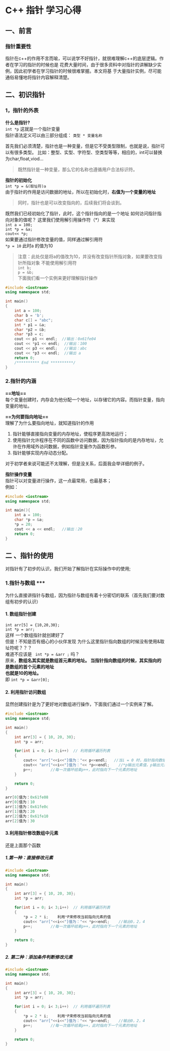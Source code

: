 # C++ 指针 学习心得

## 一、前言

### 指针重要性
  指针在c++的作用不言而喻，可以说学不好指针，就很难理解c++的底层逻辑。作者在学习的指针的时候也是
  花费大量时间，由于很多资料中对指针的讲解缺少实例，因此初学者在学习指针的时候很难掌握。本文将基
  于大量指针实例，尽可能通俗易懂地将指针内容解释清楚。

## 二、初识指针

### 1，指针的外表

  **什么是指针?**  
  `int *p` 这就是一个指针变量  
  指针语法定义可以由三部分组成： `类型 * 变量名称 `  

  首先我们必须清楚，指针也是一种变量，但是它不受类型限制，也就是说，指针可以有很多类型。
  比如：整型、实型、字符型、空类型等等，相应的，int可以替换为char,float,viod...
  >  既然指针是一种变量，那么它的名称也遵循用户合法标识符。

  **指针的初始化**   
  `int *p = &(取址符)a`  
  由于指针的作用是访问数据的地址，所以在初始化时，**右值为一个变量的地址**
  > 同时，指针也是可以改变指向的，后续我们将会谈到。
> 

  既然我们已经初始化了指针，此时，这个指针指向的是一个地址
  如何访问指针指向对象的值呢？
  这里我们使用解引用操作符（*）来实现  
  `int a = 100;`    
  `int *p = &a;`  
  `cout<< *p;`   
  如果要通过指针修改变量的值，同样通过解引用符   
  `*p = 10` 此时a 的值为10    
  
  >注意：此处仅是将a的值改为10，并没有改变指针所指对象，如果要改变指针所指对象
>不能使用解引用符  
>`int b;`  
>`p = &b;`   
下面我们看一个实例来更好理解指针操作
```c++
#include <iostream>
using namespace std;

int main()
{
    int a = 100;
    char b = 'b';
    char c[] = "abc";
    int * p1 = &a;  
    char *p2 = &b;
    char *p3 = c;
    cout << p1 << endl;  //输出：0x61fe04
    cout << *p1 << endl;  //输出：100
    cout << p3 << endl;   //输出：abc
    cout << *p3 << endl;  //输出 a
    return 0;
    /********** End **********/
}
```



### 2.指针的内涵

  **==地址==**  
  每个变量创建时，内存会为他分配一个地址，以存储它的内容。而指针变量，指向变量的地址。   
  
  **==为何要指向地址==**   
  理解了为什么要指向地址，就知道指针的作用  
  
  1. 指针能够直接指向变量的内存地址，使程序更高效地运行；   
  2. 使用指针允许程序在不同的函数中访问数据，因为指针指向的是内存地址，允许在作用域外访问数据，例如指针变量作为函数形参。    
  3. 指针能够实现内存动态分配。

  对于初学者来说可能还不太理解，但是没关系，后面我会举详细的例子。  


  **指针操作变量**   
  指针可以对变量进行操作，这一点最常用，也最基本；   
  例如：  
  ```c++
  #include <iostream>
  using namespace std;

  int main(){
      int a = 100;
      char *p = &a;
      *p = 20;
      cout << a << endl;   //输出：20
      return 0;
  }

  ```


## 二 、指针的使用 ##   
对指针有了初步的认识，我们开始了解指针在实际操作中的使用;   

### 1.指针与数组 ***   
为什么直接讲指针与数组，因为指针与数组有着十分密切的联系（首先我们要对数组有初步的认识）   

#### 1. 数组指针创建 ####    
`int arr[5] = {10,20,30};`   
`int *p = arr; `   
  这样 一个数组指针就创建好了   
  但是！不知是否有细心的小伙伴发现 为什么这里指针指向数组的时候没有使用&取址符呢？？？   
	难道不应该是 ` int *p = &arr ;` 吗？   
  原来，**数组名其实就是数组首元素的地址。 当指针指向数组的时候，其实指向的是数组的首个元素的地址    
	也就是10的地址。**   
  即 ` int *p = &arr[0]; `   


#### 2. 利用指针访问数组 #### 

显然创建指针是为了更好地对数组进行操作，下面我们通过一个实例来了解。   

```c++
#include <iostream>
using namespace std;

int main()
{
	int arr[3] = { 10, 20, 30};
	int *p = arr;

	for(int i = 0; i< 3;i++)  // 利用循环遍历列表
	{
		cout<< "arr["<<i<<"]值为："<< p<<endl;   //当i = 0 时，指针指向数组首元素
		cout<< "arr["<<i<<"]值为："<< *p<<endl;    //*p输出元素值，p输出元素地址
		p++;		//每一次循环结束p++，此时指向下一个元素的地址
	}

	return 0;
}

arr[0]值为：0x61fe08
arr[0]值为：10
arr[1]值为：0x61fe0c
arr[1]值为：20
arr[2]值为：0x61fe10
arr[2]值为：30

```




#### 3.利用指针修改数组中元素 ####   
还是上面那个函数    

##### 1.第一种：直接修改元素 #####   
```c++
#include <iostream>
using namespace std;

int main()
{
	int arr[3] = { 10, 20, 30};
	int *p = arr;

	for(int i = 0; i< 3;i++)  // 利用循环遍历列表
	{
		*p = 2 * i;    利用*P来修改当前指向元素的值
		cout<< "arr["<<i<<"]值为："<< *p<<endl;    //输出0，2，4
		p++;		//每一次循环结束p++，此时指向下一个元素的地址
	}

	return 0;
}
```
##### 2. 第二种：添加条件判断修改元素 #####   
```c++
#include <iostream>
using namespace std;

int main()
{
	int arr[3] = { 10, 20, 30};
	int *p = arr;

	for(int i = 0; i< 3;i++)  // 利用循环遍历列表
	{
		*p = 2 * i;    利用*P来修改当前指向元素的值
		cout<< "arr["<<i<<"]值为："<< *p<<endl;    //输出0，2，4
		p++;		//每一次循环结束p++，此时指向下一个元素的地址
	}

	return 0;
}


	
 
  
 	
  



  
  
  
  

     



